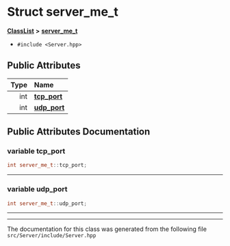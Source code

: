 

# Struct server\_me\_t



[**ClassList**](annotated.md) **>** [**server\_me\_t**](structserver__me__t.md)





* `#include <Server.hpp>`





















## Public Attributes

| Type | Name |
| ---: | :--- |
|  int | [**tcp\_port**](#variable-tcp_port)  <br> |
|  int | [**udp\_port**](#variable-udp_port)  <br> |












































## Public Attributes Documentation




### variable tcp\_port 

```C++
int server_me_t::tcp_port;
```




<hr>



### variable udp\_port 

```C++
int server_me_t::udp_port;
```




<hr>

------------------------------
The documentation for this class was generated from the following file `src/Server/include/Server.hpp`

